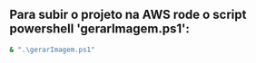 <!-- @format -->

## Para subir o projeto na AWS rode o script powershell 'gerarImagem.ps1':

```bash
& ".\gerarImagem.ps1"
```
